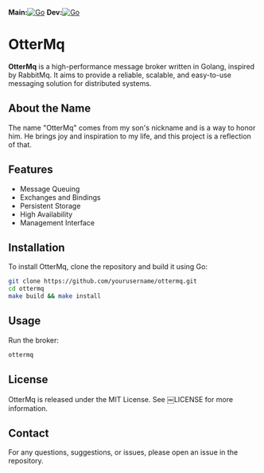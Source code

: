 **Main:**[![Go](https://github.com/andrelcunha/OtterMq/actions/workflows/go.yml/badge.svg)](https://github.com/andrelcunha/OtterMq/actions/workflows/go.yml) **Dev:**[![Go](https://github.com/andrelcunha/OtterMq/actions/workflows/go_dev.yml/badge.svg)](https://github.com/andrelcunha/OtterMq/actions/workflows/go_dev.yml)

# OtterMq

**OtterMq** is a high-performance message broker written in Golang, inspired by RabbitMq. It aims to provide a reliable, scalable, and easy-to-use messaging solution for distributed systems.

## About the Name
The name "OtterMq" comes from my son's nickname and is a way to honor him. He brings joy and inspiration to my life, and this project is a reflection of that.

## Features
- Message Queuing
- Exchanges and Bindings
- Persistent Storage
- High Availability
- Management Interface

## Installation
To install OtterMq, clone the repository and build it using Go:

```bash
git clone https://github.com/yourusername/ottermq.git
cd ottermq
make build && make install
```

## Usage
Run the broker:
```sh
ottermq
```

## License
OtterMq is released under the MIT License. See ￼LICENSE for more information.

## Contact
For any questions, suggestions, or issues, please open an issue in the repository.
